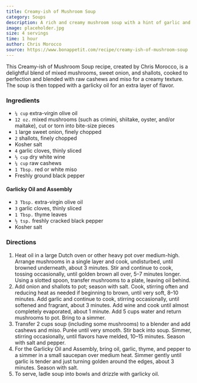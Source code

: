 ```yaml
---
title: Creamy-ish of Mushroom Soup
category: Soups
description: A rich and creamy mushroom soup with a hint of garlic and thyme. Perfect for a cozy dinner.
image: placeholder.jpg
size: 4 servings
time: 1 hour
author: Chris Morocco
source: https://www.bonappetit.com/recipe/creamy-ish-of-mushroom-soup
---
```


This Creamy-ish of Mushroom Soup recipe, created by Chris Morocco, is a delightful blend of mixed mushrooms, sweet onion, and shallots, cooked to perfection and blended with raw cashews and miso for a creamy texture. The soup is then topped with a garlicky oil for an extra layer of flavor.

### Ingredients

* `¼ cup` extra-virgin olive oil
* `12 oz.` mixed mushrooms (such as crimini, shiitake, oyster, and/or maitake), cut or torn into bite-size pieces
* `1` large sweet onion, finely chopped
* `2` shallots, finely chopped
* Kosher salt
* `4` garlic cloves, thinly sliced
* `⅓ cup` dry white wine
* `¼ cup` raw cashews
* `1 Tbsp.` red or white miso
* Freshly ground black pepper

#### Garlicky Oil and Assembly

* `3 Tbsp.` extra-virgin olive oil
* `3` garlic cloves, thinly sliced
* `1 Tbsp.` thyme leaves
* `½ tsp.` freshly cracked black pepper
* Kosher salt

### Directions

1. Heat oil in a large Dutch oven or other heavy pot over medium-high. Arrange mushrooms in a single layer and cook, undisturbed, until browned underneath, about 3 minutes. Stir and continue to cook, tossing occasionally, until golden brown all over, 5–7 minutes longer. Using a slotted spoon, transfer mushrooms to a plate, leaving oil behind.
2. Add onion and shallots to pot; season with salt. Cook, stirring often and reducing heat as needed if beginning to brown, until very soft, 8–10 minutes. Add garlic and continue to cook, stirring occasionally, until softened and fragrant, about 3 minutes. Add wine and cook until almost completely evaporated, about 1 minute. Add 5 cups water and return mushrooms to pot. Bring to a simmer.
3. Transfer 2 cups soup (including some mushrooms) to a blender and add cashews and miso. Purée until very smooth. Stir back into soup. Simmer, stirring occasionally, until flavors have melded, 10–15 minutes. Season with salt and pepper.
4. For the Garlicky Oil and Assembly, bring oil, garlic, thyme, and pepper to a simmer in a small saucepan over medium heat. Simmer gently until garlic is tender and just turning golden around the edges, about 3 minutes. Season with salt.
5. To serve, ladle soup into bowls and drizzle with garlicky oil.
